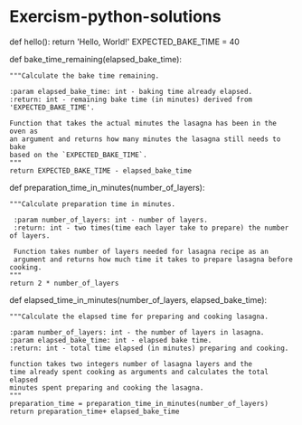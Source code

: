 # Exercism-python-solutions
def hello():
    return 'Hello, World!'
EXPECTED_BAKE_TIME = 40   

def bake_time_remaining(elapsed_bake_time):
    
    """Calculate the bake time remaining.

    :param elapsed_bake_time: int - baking time already elapsed.
    :return: int - remaining bake time (in minutes) derived from 'EXPECTED_BAKE_TIME'.

    Function that takes the actual minutes the lasagna has been in the oven as
    an argument and returns how many minutes the lasagna still needs to bake
    based on the `EXPECTED_BAKE_TIME`.
    """
    return EXPECTED_BAKE_TIME - elapsed_bake_time

    
    


def preparation_time_in_minutes(number_of_layers):
    
    """Calculate preparation time in minutes.

     :param number_of_layers: int - number of layers.
     :return: int - two times(time each layer take to prepare) the number of layers.

     Function takes number of layers needed for lasagna recipe as an 
     argument and returns how much time it takes to prepare lasagna before cooking.
    """
    return 2 * number_of_layers

def elapsed_time_in_minutes(number_of_layers, elapsed_bake_time):

    """Calculate the elapsed time for preparing and cooking lasagna.

    :param number_of_layers: int - the number of layers in lasagna.
    :param elapsed_bake_time: int - elapsed bake time.
    :return: int - total time elapsed (in minutes) preparing and cooking.

    function takes two integers number of lasagna layers and the
    time already spent cooking as arguments and calculates the total elapsed 
    minutes spent preparing and cooking the lasagna.
    """
    preparation_time = preparation_time_in_minutes(number_of_layers)
    return preparation_time+ elapsed_bake_time
        
    

